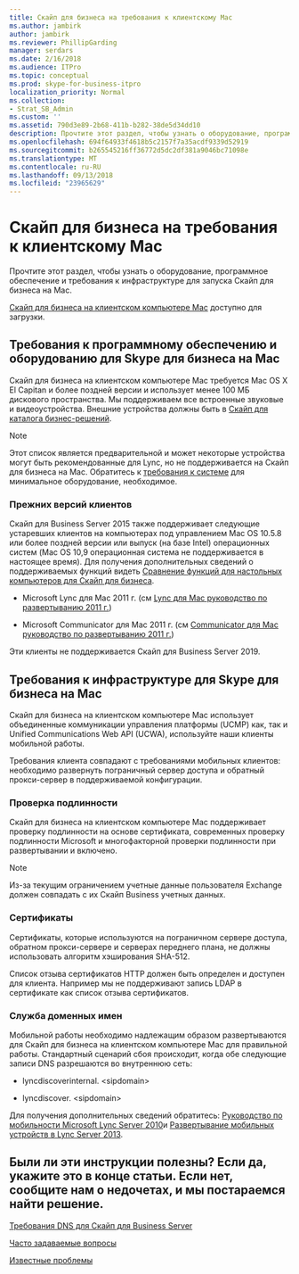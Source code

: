 ```yaml
---
title: Скайп для бизнеса на требования к клиентскому Mac
ms.author: jambirk
author: jambirk
ms.reviewer: PhillipGarding
manager: serdars
ms.date: 2/16/2018
ms.audience: ITPro
ms.topic: conceptual
ms.prod: skype-for-business-itpro
localization_priority: Normal
ms.collection:
- Strat_SB_Admin
ms.custom: ''
ms.assetid: 790d3e89-2b68-411b-b282-38de5d34dd10
description: Прочтите этот раздел, чтобы узнать о оборудование, программное обеспечение и требования к инфраструктуре для запуска Скайп для бизнеса на Mac.
ms.openlocfilehash: 694f64933f4618b5c2157f7a35acdf9339d52919
ms.sourcegitcommit: b265545216ff36772d5dc2df381a9046bc71098e
ms.translationtype: MT
ms.contentlocale: ru-RU
ms.lasthandoff: 09/13/2018
ms.locfileid: "23965629"
---
```

# <a name="skype-for-business-on-mac-client-requirements"></a>Скайп для бизнеса на требования к клиентскому Mac
 
Прочтите этот раздел, чтобы узнать о оборудование, программное обеспечение и требования к инфраструктуре для запуска Скайп для бизнеса на Mac.
  
[Скайп для бизнеса на клиентском компьютере Mac](https://products.office.com/en-us/skype-for-business/download-app?tab=tabs-3#Mac) доступно для загрузки.
  
## <a name="hardware-and-software-requirements-for-skype-for-business-on-the-mac"></a>Требования к программному обеспечению и оборудованию для Skype для бизнеса на Mac

Скайп для бизнеса на клиентском компьютере Mac требуется Mac OS X El Capitan и более поздней версии и использует менее 100 МБ дискового пространства. Мы поддерживаем все встроенные звуковые и видеоустройства. Внешние устройства должны быть в [Скайп для каталога бизнес-решений](https://partnersolutions.skypeforbusiness.com/solutionscatalog). 
  
> [!NOTE]
> Этот список является предварительной и может некоторые устройства могут быть рекомендованные для Lync, но не поддерживается на Скайп для бизнеса на Mac. Обратитесь к [требования к системе](https://products.office.com/en-us/office-system-requirements) для минимальное оборудование, необходимое.
  
### <a name="legacy-mac-clients"></a>Прежних версий клиентов

Скайп для Business Server 2015 также поддерживает следующие устаревших клиентов на компьютерах под управлением Mac OS 10.5.8 или более поздней версии или выпуск (на базе Intel) операционных систем (Mac OS 10,9 операционная система не поддерживается в настоящее время). Для получения дополнительных сведений о поддерживаемых функций видеть [Сравнение функций для настольных компьютеров для Скайп для бизнеса](desktop-feature-comparison.md).
  
- Microsoft Lync для Mac 2011 г. (см [Lync для Mac руководство по развертыванию 2011 г.](https://go.microsoft.com/fwlink/p/?LinkId=268786))
    
- Microsoft Communicator для Mac 2011 г. (см [Communicator для Mac руководство по развертыванию 2011 г.](https://go.microsoft.com/fwlink/p/?LinkId=268787))
 
Эти клиенты не поддерживается Скайп для Business Server 2019.
   
## <a name="infrastructure-requirements-for-skype-for-business-on-the-mac"></a>Требования к инфраструктуре для Skype для бизнеса на Mac
<a name="Infrastructure"> </a>

Скайп для бизнеса на клиентском компьютере Mac использует объединенные коммуникации управления платформы (UCMP) как, так и Unified Communications Web API (UCWA), используйте наши клиенты мобильной работы.
  
Требования клиента совпадают с требованиями мобильных клиентов: необходимо развернуть пограничный сервер доступа и обратный прокси-сервер в поддерживаемой конфигурации. 
  
### <a name="authentication"></a>Проверка подлинности

Скайп для бизнеса на клиентском компьютере Mac поддерживает проверку подлинности на основе сертификата, современных проверку подлинности Microsoft и многофакторной проверки подлинности при развертывании и включено.
  
> [!NOTE]
> Из-за текущим ограничением учетные данные пользователя Exchange должен совпадать с их Скайп Business учетных данных. 
  
### <a name="certificates"></a>Сертификаты

Сертификаты, которые используются на пограничном сервере доступа, обратном прокси-сервере и серверах переднего плана, не должны использовать алгоритм хэширования SHA-512.
  
Список отзыва сертификатов HTTP должен быть определен и доступен для клиента. Например мы не поддерживают запись LDAP в сертификате как список отзыва сертификатов.
  
### <a name="dns"></a>Служба доменных имен

Мобильной работы необходимо надлежащим образом развертываются для Скайп для бизнеса на клиентском компьютере Mac для правильной работы. Стандартный сценарий сбоя происходит, когда обе следующие записи DNS разрешаются во внутреннюю сеть:
  
- lyncdiscoverinternal. \<sipdomain\>
    
- lyncdiscover. \<sipdomain\>
    
Для получения дополнительных сведений обратитесь: [Руководство по мобильности Microsoft Lync Server 2010](https://go.microsoft.com/fwlink//p/?LinkId=798226)и [Развертывание мобильных устройств в Lync Server 2013](https://go.microsoft.com/fwlink/p/?LinkId=798224).
  
## <a name="see-also"></a>Были ли эти инструкции полезны? Если да, укажите это в конце статьи. Если нет, сообщите нам о недочетах, и мы постараемся найти решение.
<a name="Infrastructure"> </a>

[Требования DNS для Скайп для Business Server](../../plan-your-deployment/network-requirements/dns.md)

[Часто задаваемые вопросы](https://go.microsoft.com/fwlink/p/?LinkId=798227)
  
[Известные проблемы](https://go.microsoft.com/fwlink/p/?LinkId=798228)